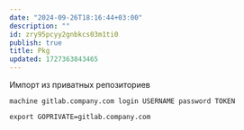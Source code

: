 ```yaml
---
date: "2024-09-26T18:16:44+03:00"
description: ""
id: zry95pcyy2gnbkcs03m1ti0
publish: true
title: Pkg
updated: 1727363843465
---
```


Импорт из приватных репозиториев

```
machine gitlab.company.com login USERNAME password TOKEN
```

```
export GOPRIVATE=gitlab.company.com
```